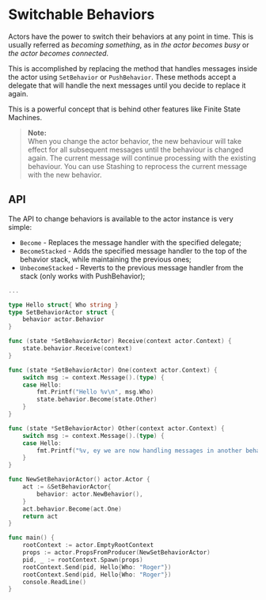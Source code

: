 # Switchable Behaviors

Actors have the power to switch their behaviors at any point in time. This is usually referred as *becoming something*, 
as in *the actor becomes busy* or *the actor becomes connected*.

This is accomplished by replacing the method that handles messages inside the actor using `SetBehavior` or `PushBehavior`.
These methods accept a delegate that will handle the next messages until you decide to replace it again.

This is a powerful concept that is behind other features like Finite State Machines.

> **Note:**<br /> When you change the actor behavior, the new behaviour will take effect for all subsequent messages 
until the behaviour is changed again. The current message will continue processing with the existing behaviour. 
You can use Stashing to reprocess the current message with the new behavior.

## API

The API to change behaviors is available to the actor instance is very simple:

* `Become` - Replaces the message handler with the specified delegate;
* `BecomeStacked` - Adds the specified message handler to the top of the behavior stack, while maintaining the previous ones;
* `UnbecomeStacked` - Reverts to the previous message handler from the stack (only works with PushBehavior);

```go
...

type Hello struct{ Who string }
type SetBehaviorActor struct {
	behavior actor.Behavior
}

func (state *SetBehaviorActor) Receive(context actor.Context) {
	state.behavior.Receive(context)
}

func (state *SetBehaviorActor) One(context actor.Context) {
	switch msg := context.Message().(type) {
	case Hello:
		fmt.Printf("Hello %v\n", msg.Who)
		state.behavior.Become(state.Other)
	}
}

func (state *SetBehaviorActor) Other(context actor.Context) {
	switch msg := context.Message().(type) {
	case Hello:
		fmt.Printf("%v, ey we are now handling messages in another behavior", msg.Who)
	}
}

func NewSetBehaviorActor() actor.Actor {
	act := &SetBehaviorActor{
		behavior: actor.NewBehavior(),
	}
	act.behavior.Become(act.One)
	return act
}

func main() {
	rootContext := actor.EmptyRootContext
	props := actor.PropsFromProducer(NewSetBehaviorActor)
	pid, _ := rootContext.Spawn(props)
	rootContext.Send(pid, Hello{Who: "Roger"})
	rootContext.Send(pid, Hello{Who: "Roger"})
	console.ReadLine()
}
```